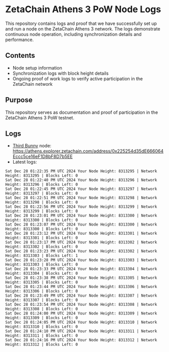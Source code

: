 # ZetaChain Athens 3 PoW Node Logs
This repository contains logs and proof that we have successfully set up and run a node on the ZetaChain Athens 3 network. The logs demonstrate continuous node operation, including synchronization details and performance.

## Contents
- Node setup information
- Synchronization logs with block height details
- Ongoing proof of work logs to verify active participation in the ZetaChain network

## Purpose
This repository serves as documentation and proof of participation in the ZetaChain Athens 3 PoW testnet.

## Logs

- [Third Bunny](https://thirdbunny.xyz/) node: https://athens.explorer.zetachain.com/address/0x225254d35dE666064Eccc5ce16eF1D8bF8D7b5EE
- Latest logs:
```
Sat Dec 28 01:22:35 PM UTC 2024 Your Node Height: 8313295 | Network Height: 8313295 | Blocks Left: 0
Sat Dec 28 01:22:40 PM UTC 2024 Your Node Height: 8313296 | Network Height: 8313296 | Blocks Left: 0
Sat Dec 28 01:22:45 PM UTC 2024 Your Node Height: 8313297 | Network Height: 8313297 | Blocks Left: 0
Sat Dec 28 01:22:51 PM UTC 2024 Your Node Height: 8313298 | Network Height: 8313298 | Blocks Left: 0
Sat Dec 28 01:22:56 PM UTC 2024 Your Node Height: 8313299 | Network Height: 8313299 | Blocks Left: 0
Sat Dec 28 01:23:01 PM UTC 2024 Your Node Height: 8313300 | Network Height: 8313300 | Blocks Left: 0
Sat Dec 28 01:23:07 PM UTC 2024 Your Node Height: 8313300 | Network Height: 8313300 | Blocks Left: 0
Sat Dec 28 01:23:12 PM UTC 2024 Your Node Height: 8313301 | Network Height: 8313301 | Blocks Left: 0
Sat Dec 28 01:23:17 PM UTC 2024 Your Node Height: 8313302 | Network Height: 8313302 | Blocks Left: 0
Sat Dec 28 01:23:23 PM UTC 2024 Your Node Height: 8313302 | Network Height: 8313303 | Blocks Left: 1
Sat Dec 28 01:23:28 PM UTC 2024 Your Node Height: 8313303 | Network Height: 8313303 | Blocks Left: 0
Sat Dec 28 01:23:33 PM UTC 2024 Your Node Height: 8313304 | Network Height: 8313304 | Blocks Left: 0
Sat Dec 28 01:23:38 PM UTC 2024 Your Node Height: 8313305 | Network Height: 8313305 | Blocks Left: 0
Sat Dec 28 01:23:44 PM UTC 2024 Your Node Height: 8313306 | Network Height: 8313306 | Blocks Left: 0
Sat Dec 28 01:23:49 PM UTC 2024 Your Node Height: 8313307 | Network Height: 8313307 | Blocks Left: 0
Sat Dec 28 01:23:54 PM UTC 2024 Your Node Height: 8313308 | Network Height: 8313308 | Blocks Left: 0
Sat Dec 28 01:24:00 PM UTC 2024 Your Node Height: 8313309 | Network Height: 8313309 | Blocks Left: 0
Sat Dec 28 01:24:05 PM UTC 2024 Your Node Height: 8313310 | Network Height: 8313310 | Blocks Left: 0
Sat Dec 28 01:24:10 PM UTC 2024 Your Node Height: 8313311 | Network Height: 8313311 | Blocks Left: 0
Sat Dec 28 01:24:16 PM UTC 2024 Your Node Height: 8313312 | Network Height: 8313312 | Blocks Left: 0
```
